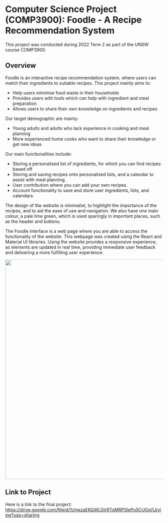 # Computer Science Project (COMP3900): Foodle - A Recipe Recommendation System
This project was conducted during 2022 Term 2 as part of the UNSW course COMP3900.

## Overview
Foodle is an interactive recipe recommendation system, where users can match their ingredients to suitable recipes. This project mainly aims to:
- Help users minimise food waste in their households
- Provides users with tools which can help with ingredient and meal preparation
- Allows users to share their own knowledge on ingredients and recipes

Our target demographic are mainly:
- Young adults and adults who lack experience in cooking and meal planning
- More experienced home cooks who want to share their knowledge or get new ideas

Our main functionalities include:
- Storing a personalised list of ingredients, for which you can find recipes based off
- Storing and saving recipes onto personalised lists, and a calendar to assist with meal planning. 
- User contribution where you can add your own recipes.
- Account functionality to save and store user ingredients, lists, and calendars 

The design of the website is minimalist, to highlight the importance of the recipes, and to aid the ease of use and navigation. We also have one main colour, a pale lime green, which is used sparingly in important places, such as the header and buttons. 

The Foodle interface is a web page where you are able to access the functionality of the website. This webpage was created using the React and Material UI libraries. Using the website provides a responsive experience, as elements are updated in real time, providing immediate user feedback and delivering a more fulfilling user experience.

<img src="https://github.com/tracey-nguyen/comp3900-computer-science-project/assets/73512654/87a6f568-4c2c-44ce-a360-1bfb46424c47" width="700">

## Link to Project
Here is a link to the final project: https://drive.google.com/file/d/1chwzaE6QWLGlrRToMRPSlePo5CUGqj1J/view?usp=sharing
